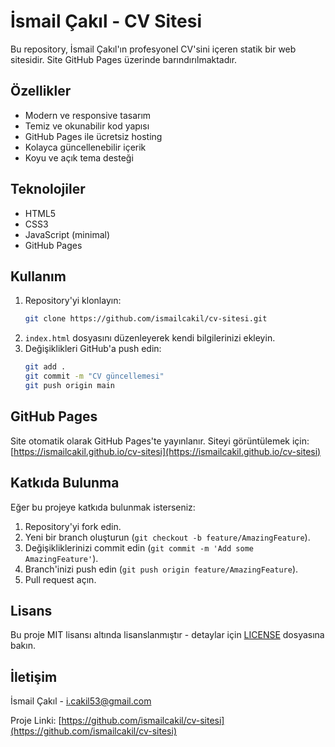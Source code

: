 # İsmail Çakıl - CV Sitesi

Bu repository, İsmail Çakıl'ın profesyonel CV'sini içeren statik bir web sitesidir. Site GitHub Pages üzerinde barındırılmaktadır.

## Özellikler
- Modern ve responsive tasarım
- Temiz ve okunabilir kod yapısı
- GitHub Pages ile ücretsiz hosting
- Kolayca güncellenebilir içerik
- Koyu ve açık tema desteği

## Teknolojiler
- HTML5
- CSS3
- JavaScript (minimal)
- GitHub Pages

## Kullanım
1. Repository'yi klonlayın:
   ```bash
   git clone https://github.com/ismailcakil/cv-sitesi.git
   ```
2. `index.html` dosyasını düzenleyerek kendi bilgilerinizi ekleyin.
3. Değişiklikleri GitHub'a push edin:
   ```bash
   git add .
   git commit -m "CV güncellemesi"
   git push origin main
   ```

## GitHub Pages
Site otomatik olarak GitHub Pages'te yayınlanır. Siteyi görüntülemek için:
[https://ismailcakil.github.io/cv-sitesi](https://ismailcakil.github.io/cv-sitesi)

## Katkıda Bulunma
Eğer bu projeye katkıda bulunmak isterseniz:
1. Repository'yi fork edin.
2. Yeni bir branch oluşturun (`git checkout -b feature/AmazingFeature`).
3. Değişikliklerinizi commit edin (`git commit -m 'Add some AmazingFeature'`).
4. Branch'inizi push edin (`git push origin feature/AmazingFeature`).
5. Pull request açın.

## Lisans
Bu proje MIT lisansı altında lisanslanmıştır - detaylar için [LICENSE](LICENSE) dosyasına bakın.

## İletişim
İsmail Çakıl - [i.cakil53@gmail.com](mailto:i.cakil53@gmail.com)

Proje Linki: [https://github.com/ismailcakil/cv-sitesi](https://github.com/ismailcakil/cv-sitesi) 